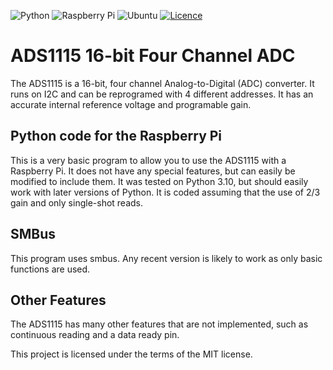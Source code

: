 ![Python](https://img.shields.io/badge/python-3670A0?style=for-the-badge&logo=python&logoColor=ffdd54)
![Raspberry Pi](https://img.shields.io/badge/-RaspberryPi-C51A4A?style=for-the-badge&logo=Raspberry-Pi)
![Ubuntu](https://img.shields.io/badge/Ubuntu-E95420?style=for-the-badge&logo=ubuntu&logoColor=white)
[![Licence](https://img.shields.io/github/license/Ileriayo/markdown-badges?style=for-the-badge)](./LICENSE)

# ADS1115 16-bit Four Channel ADC
The ADS1115 is a 16-bit, four channel Analog-to-Digital (ADC) converter.  It runs on I2C and can be reprogramed with 4 different addresses.  It has an accurate internal reference voltage and programable gain.  

## Python code for the Raspberry Pi
This is a very basic program to allow you to use the ADS1115 with a Raspberry Pi. It does not have any special features, but can easily be modified to include them.  It was tested on Python 3.10, but should easily work with later versions of Python.  It is coded assuming that the use of 2/3 gain and only single-shot reads.  

## SMBus
This program uses smbus.  Any recent version is likely to work as only basic functions are used.  

## Other Features
The ADS1115 has many other features that are not implemented, such as continuous reading and a data ready pin.  

This project is licensed under the terms of the MIT license.
